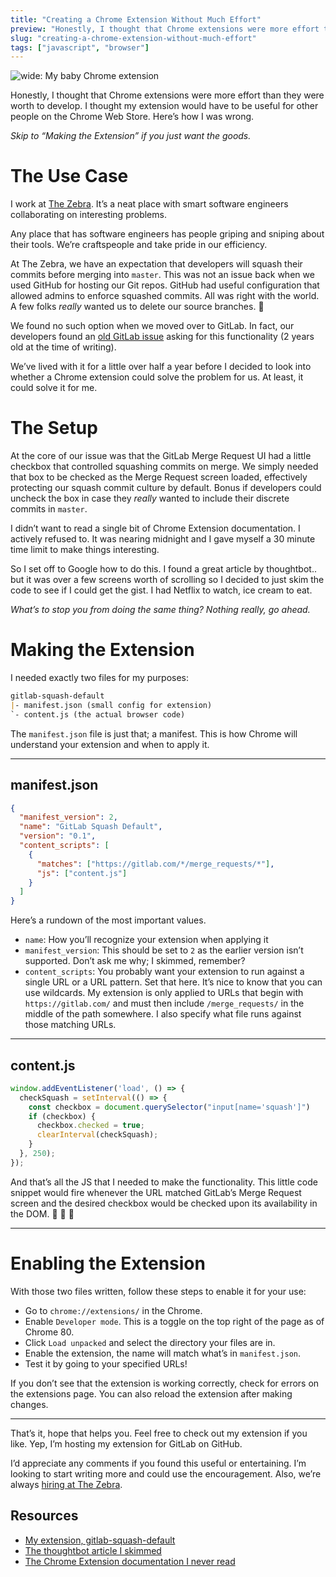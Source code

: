 ```yaml
---
title: "Creating a Chrome Extension Without Much Effort"
preview: "Honestly, I thought that Chrome extensions were more effort than they were worth to develop. I thought my extension would have to be useful for other people on the Chrome Web Store. Here's how I was wrong."
slug: "creating-a-chrome-extension-without-much-effort"
tags: ["javascript", "browser"]
---
```


![wide: My baby Chrome extension](hero.jpg)

Honestly, I thought that Chrome extensions were more effort than they were worth to develop. I thought my extension would have to be useful for other people on the Chrome Web Store. Here’s how I was wrong.

*Skip to “Making the Extension” if you just want the goods.*

# The Use Case

I work at [The Zebra](https://www.thezebra.com/). It’s a neat place with smart software engineers collaborating on interesting problems.

Any place that has software engineers has people griping and sniping about their tools. We’re craftspeople and take pride in our efficiency.

At The Zebra, we have an expectation that developers will squash their commits before merging into `master`. This was not an issue back when we used GitHub for hosting our Git repos. GitHub had useful configuration that allowed admins to enforce squashed commits. All was right with the world. A few folks *really* wanted us to delete our source branches. 🤷

We found no such option when we moved over to GitLab. In fact, our developers found an [old GitLab issue](https://gitlab.com/gitlab-org/gitlab/issues/17613) asking for this functionality (2 years old at the time of writing).

We’ve lived with it for a little over half a year before I decided to look into whether a Chrome extension could solve the problem for us. At least, it could solve it for me.

# The Setup

At the core of our issue was that the GitLab Merge Request UI had a little checkbox that controlled squashing commits on merge. We simply needed that box to be checked as the Merge Request screen loaded, effectively protecting our squash commit culture by default. Bonus if developers could uncheck the box in case they *really* wanted to include their discrete commits in `master`.

I didn’t want to read a single bit of Chrome Extension documentation. I actively refused to. It was nearing midnight and I gave myself a 30 minute time limit to make things interesting.

So I set off to Google how to do this. I found a great article by thoughtbot.. but it was over a few screens worth of scrolling so I decided to just skim the code to see if I could get the gist. I had Netflix to watch, ice cream to eat.

*What’s to stop you from doing the same thing? Nothing really, go ahead.*

# Making the Extension

I needed exactly two files for my purposes:

```markdown
gitlab-squash-default
|- manifest.json (small config for extension)
`- content.js (the actual browser code)
```

The `manifest.json` file is just that; a manifest. This is how Chrome will understand your extension and when to apply it.

---

## manifest.json

```json
{
  "manifest_version": 2,
  "name": "GitLab Squash Default",
  "version": "0.1",
  "content_scripts": [
    {
      "matches": ["https://gitlab.com/*/merge_requests/*"],
      "js": ["content.js"]
    }
  ]
}
```

Here’s a rundown of the most important values.

* `name`: How you’ll recognize your extension when applying it
* `manifest_version`: This should be set to `2` as the earlier version isn’t supported. Don’t ask me why; I skimmed, remember?
* `content_scripts`: You probably want your extension to run against a single URL or a URL pattern. Set that here. It’s nice to know that you can use wildcards. My extension is only applied to URLs that begin with `https://gitlab.com/` and must then include `/merge_requests/` in the middle of the path somewhere. I also specify what file runs against those matching URLs.

---

## content.js

```javascript
window.addEventListener('load', () => {
  checkSquash = setInterval(() => {
    const checkbox = document.querySelector("input[name='squash']")
    if (checkbox) {
      checkbox.checked = true;
      clearInterval(checkSquash);
    }
  }, 250);
});
```

And that’s all the JS that I needed to make the functionality. This little code snippet would fire whenever the URL matched GitLab’s Merge Request screen and the desired checkbox would be checked upon its availability in the DOM. 🎉 🎉 🎉

---

# Enabling the Extension

With those two files written, follow these steps to enable it for your use:

* Go to `chrome://extensions/` in the Chrome.
* Enable `Developer mode`. This is a toggle on the top right of the page as of Chrome 80.
* Click `Load unpacked` and select the directory your files are in.
* Enable the extension, the name will match what’s in `manifest.json`.
* Test it by going to your specified URLs!

If you don’t see that the extension is working correctly, check for errors on the extensions page. You can also reload the extension after making changes.

---

That’s it, hope that helps you. Feel free to check out my extension if you like. Yep, I’m hosting my extension for GitLab on GitHub.

I’d appreciate any comments if you found this useful or entertaining. I’m looking to start writing more and could use the encouragement. Also, we’re always [hiring at The Zebra](https://www.thezebra.com/careers/).

## Resources

* [My extension, gitlab-squash-default](https://github.com/johnapost/gitlab-squash-default)
* [The thoughtbot article I skimmed](https://thoughtbot.com/blog/how-to-make-a-chrome-extension)
* [The Chrome Extension documentation I never read](https://developer.chrome.com/extensions/devguide)
